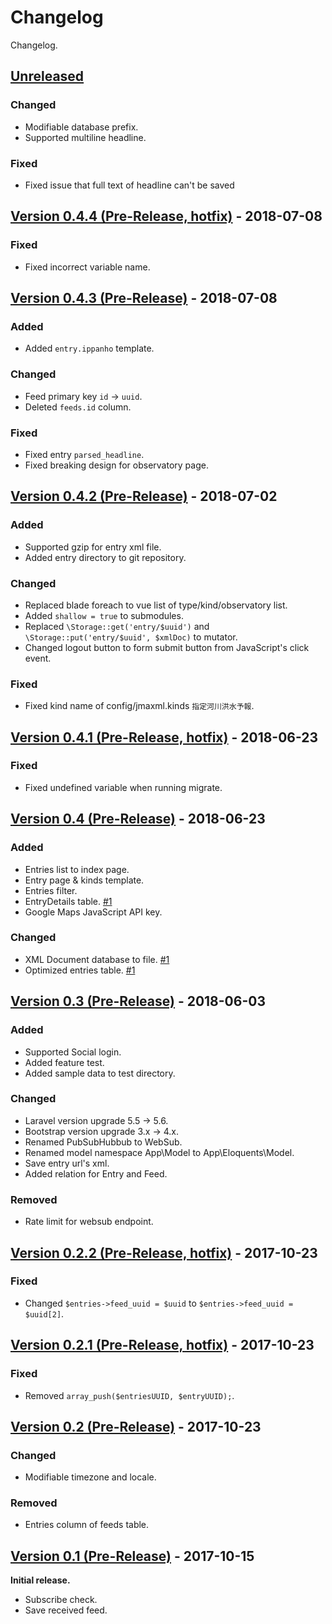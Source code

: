 # Changelog
Changelog.

## [Unreleased]
### Changed
- Modifiable database prefix.
- Supported multiline headline.

### Fixed
- Fixed issue that full text of headline can't be saved

## [Version 0.4.4 (Pre-Release, hotfix)][0.4.4] - 2018-07-08
### Fixed
- Fixed incorrect variable name.

## [Version 0.4.3 (Pre-Release)][0.4.3] - 2018-07-08
### Added
- Added `entry.ippanho` template.

### Changed
- Feed primary key `id` -> `uuid`.
- Deleted `feeds.id` column.

### Fixed
- Fixed entry `parsed_headline`.
- Fixed breaking design for observatory page.

## [Version 0.4.2 (Pre-Release)][0.4.2] - 2018-07-02
### Added
- Supported gzip for entry xml file.
- Added entry directory to git repository.

### Changed
- Replaced blade foreach to vue list of type/kind/observatory list.
- Added `shallow = true` to submodules.
- Replaced `\Storage::get('entry/$uuid')` and `\Storage::put('entry/$uuid', $xmlDoc)` to mutator.
- Changed logout button to form submit button from JavaScript's click event.

### Fixed
- Fixed kind name of config/jmaxml.kinds `指定河川洪水予報`.

## [Version 0.4.1 (Pre-Release, hotfix)][0.4.1] - 2018-06-23
### Fixed
- Fixed undefined variable when running migrate.

## [Version 0.4 (Pre-Release)][0.4] - 2018-06-23
### Added
- Entries list to index page.
- Entry page & kinds template.
- Entries filter.
- EntryDetails table. [#1]
- Google Maps JavaScript API key.

### Changed
- XML Document database to file. [#1]
- Optimized entries table. [#1]

## [Version 0.3 (Pre-Release)][0.3] - 2018-06-03
### Added
- Supported Social login.
- Added feature test.
- Added sample data to test directory.

### Changed
- Laravel version upgrade 5.5 -> 5.6.
- Bootstrap version upgrade 3.x -> 4.x.
- Renamed PubSubHubbub to WebSub.
- Renamed model namespace App\Model to App\Eloquents\Model.
- Save entry url's xml.
- Added relation for Entry and Feed.

### Removed
- Rate limit for websub endpoint.

## [Version 0.2.2 (Pre-Release, hotfix)][0.2.2] - 2017-10-23
### Fixed
- Changed `$entries->feed_uuid = $uuid` to `$entries->feed_uuid = $uuid[2]`.

## [Version 0.2.1 (Pre-Release, hotfix)][0.2.1] - 2017-10-23
### Fixed
- Removed `array_push($entriesUUID, $entryUUID);`.

## [Version 0.2 (Pre-Release)][0.2] - 2017-10-23
### Changed
- Modifiable timezone and locale.

### Removed
- Entries column of feeds table.

## [Version 0.1 (Pre-Release)][0.1] - 2017-10-15
**Initial release.**
- Subscribe check.
- Save received feed.

[Unreleased]: https://github.com/kPherox/JMA-Publish-Sharer/compare/v0.4.4...develop
[0.4.4]: https://github.com/kPherox/JMA-Publish-Sharer/compare/v0.4.3...v0.4.4
[0.4.3]: https://github.com/kPherox/JMA-Publish-Sharer/compare/v0.4.2...v0.4.3
[0.4.2]: https://github.com/kPherox/JMA-Publish-Sharer/compare/v0.4.1...v0.4.2
[0.4.1]: https://github.com/kPherox/JMA-Publish-Sharer/compare/v0.4...v0.4.1
[0.4]: https://github.com/kPherox/JMA-Publish-Sharer/compare/v0.3...v0.4
[0.3]: https://github.com/kPherox/JMA-Publish-Sharer/compare/v0.2.2...v0.3
[0.2.2]: https://github.com/kPherox/JMA-Publish-Sharer/compare/v0.2.1...v0.2.2
[0.2.1]: https://github.com/kPherox/JMA-Publish-Sharer/compare/v0.2...v0.2.1
[0.2]: https://github.com/kPherox/JMA-Publish-Sharer/compare/v0.1...v0.2
[0.1]: https://github.com/kPherox/JMA-Publish-Sharer/compare/3a2ef9c...v0.1

[#1]: https://github.com/kPherox/JMA-Publish-Sharer/pull/1
